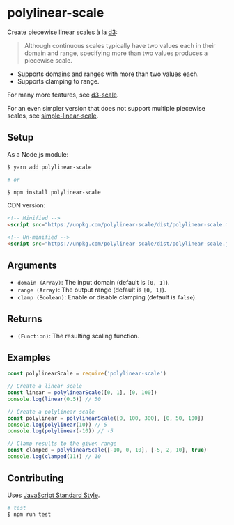 # polylinear-scale

Create piecewise linear scales à la [d3](https://github.com/d3/d3-scale#continuous_domain):

> Although continuous scales typically have two values each in their domain and range, specifying more than two values produces a piecewise scale.

- Supports domains and ranges with more than two values each.
- Supports clamping to range.

For many more features, see [d3-scale](https://github.com/d3/d3-scale).

For an even simpler version that does not support multiple piecewise scales, see [simple-linear-scale](https://github.com/mapbox/simple-linear-scale).

## Setup
As a Node.js module:
```sh
$ yarn add polylinear-scale

# or

$ npm install polylinear-scale
```

CDN version:
```html
<!-- Minified -->
<script src="https://unpkg.com/polylinear-scale/dist/polylinear-scale.min.js"></script>

<!-- Un-minified -->
<script src="https://unpkg.com/polylinear-scale/dist/polylinear-scale.js"></script>
```

## Arguments

- `domain (Array)`: The input domain (default is `[0, 1]`).
- `range (Array)`: The output range (default is `[0, 1]`).
- `clamp (Boolean)`: Enable or disable clamping (default is `false`).

## Returns

- `(Function)`: The resulting scaling function.

## Examples
```js
const polylinearScale = require('polylinear-scale')

// Create a linear scale
const linear = polylinearScale([0, 1], [0, 100])
console.log(linear(0.5)) // 50

// Create a polylinear scale
const polylinear = polylinearScale([0, 100, 300], [0, 50, 100])
console.log(polylinear(10)) // 5
console.log(polylinear(-10)) // -5

// Clamp results to the given range
const clamped = polylinearScale([-10, 0, 10], [-5, 2, 10], true)
console.log(clamped(11)) // 10
```

## Contributing
Uses [JavaScript Standard Style](http://standardjs.com/).

```sh
# test
$ npm run test
```
